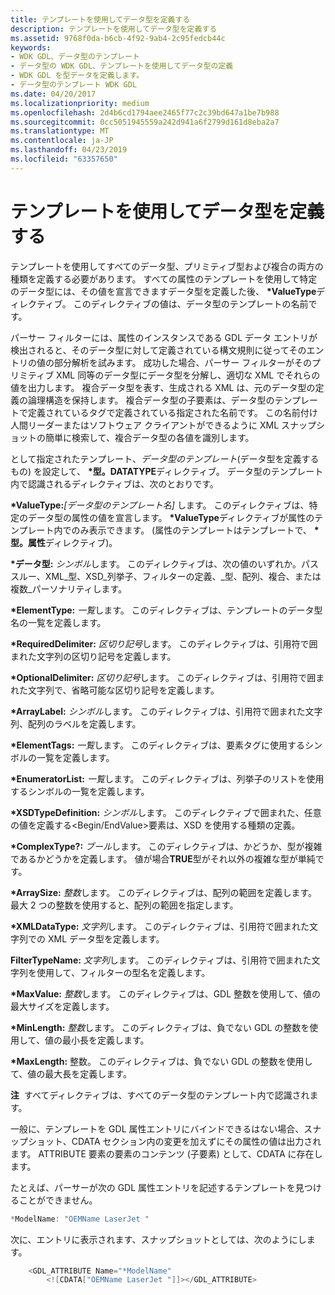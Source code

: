 ```yaml
---
title: テンプレートを使用してデータ型を定義する
description: テンプレートを使用してデータ型を定義する
ms.assetid: 9768f0da-b6cb-4f92-9ab4-2c95fedcb44c
keywords:
- WDK GDL、データ型のテンプレート
- データ型の WDK GDL、テンプレートを使用してデータ型の定義
- WDK GDL を型データを定義します。
- データ型のテンプレート WDK GDL
ms.date: 04/20/2017
ms.localizationpriority: medium
ms.openlocfilehash: 2d4b6cd1794aee2465f77c2c39bd647a1be7b988
ms.sourcegitcommit: 0cc5051945559a242d941a6f2799d161d8eba2a7
ms.translationtype: MT
ms.contentlocale: ja-JP
ms.lasthandoff: 04/23/2019
ms.locfileid: "63357650"
---
```

#  <a name="defining-data-types-by-using-templates"></a>テンプレートを使用してデータ型を定義する


テンプレートを使用してすべてのデータ型、プリミティブ型および複合の両方の種類を定義する必要があります。 すべての属性のテンプレートを使用して特定のデータ型には、その値を宣言できますデータ型を定義した後、  **\*ValueType**ディレクティブ。 このディレクティブの値は、データ型のテンプレートの名前です。

パーサー フィルターには、属性のインスタンスである GDL データ エントリが検出されると、そのデータ型に対して定義されている構文規則に従ってそのエントリの値の部分解析を試みます。 成功した場合、パーサー フィルターがそのプリミティブ XML 同等のデータ型にデータ型を分解し、適切な XML でそれらの値を出力します。 複合データ型を表す、生成される XML は、元のデータ型の定義の論理構造を保持します。 複合データ型の子要素は、データ型のテンプレートで定義されているタグで定義されている指定された名前です。 この名前付け人間リーダーまたはソフトウェア クライアントができるように XML スナップショットの簡単に検索して、複合データ型の各値を識別します。

として指定されたテンプレート、*データ型のテンプレート*(データ型を定義するもの) を設定して、 **\*型。DATATYPE**ディレクティブ。 データ型のテンプレート内で認識されるディレクティブは、次のとおりです。

**\*ValueType:***\[データ型のテンプレート名\]* します。 このディレクティブは、特定のデータ型の属性の値を宣言します。  **\*ValueType**ディレクティブが属性のテンプレート内でのみ表示できます。 (属性のテンプレートはテンプレートで、 **\*型。属性**ディレクティブ)。

**\*データ型:** *シンボル*します。 このディレクティブは、次の値のいずれか。パススルー、XML\_型、XSD\_列挙子、フィルターの定義、\_型、配列、複合、または複数\_パーソナリティします。

**\*ElementType:** *一覧*します。 このディレクティブは、テンプレートのデータ型名の一覧を定義します。

**\*RequiredDelimiter:** *区切り記号*します。 このディレクティブは、引用符で囲まれた文字列の区切り記号を定義します。

**\*OptionalDelimiter:** *区切り記号*します。 このディレクティブは、引用符で囲まれた文字列で、省略可能な区切り記号を定義します。

**\*ArrayLabel:** *シンボル*します。 このディレクティブは、引用符で囲まれた文字列、配列のラベルを定義します。

**\*ElementTags:** *一覧*します。 このディレクティブは、要素タグに使用するシンボルの一覧を定義します。

**\*EnumeratorList:** *一覧*します。 このディレクティブは、列挙子のリストを使用するシンボルの一覧を定義します。

**\*XSDTypeDefinition:** *シンボル*します。 このディレクティブで囲まれた、任意の値を定義する&lt;Begin/EndValue&gt;要素は、XSD を使用する種類の定義。

**\*ComplexType?:** *ブール*します。 このディレクティブは、かどうか、型が複雑であるかどうかを定義します。 値が場合**TRUE**型がそれ以外の複雑な型が単純です。

**\*ArraySize:** *整数*します。 このディレクティブは、配列の範囲を定義します。 最大 2 つの整数を使用すると、配列の範囲を指定します。

**\*XMLDataType:** *文字列*します。 このディレクティブは、引用符で囲まれた文字列での XML データ型を定義します。

**FilterTypeName:** *文字列*します。 このディレクティブは、引用符で囲まれた文字列を使用して、フィルターの型名を定義します。

**\*MaxValue:** *整数*します。 このディレクティブは、GDL 整数を使用して、値の最大サイズを定義します。

**\*MinLength:** *整数*します。 このディレクティブは、負でない GDL の整数を使用して、値の最小長を定義します。

**\*MaxLength:** 整数。 このディレクティブは、負でない GDL の整数を使用して、値の最大長を定義します。

**注**  すべてディレクティブは、すべてのデータ型のテンプレート内で認識されます。

 

一般に、テンプレートを GDL 属性エントリにバインドできるはない場合、スナップショット、CDATA セクション内の変更を加えずにその属性の値は出力されます。 ATTRIBUTE 要素の要素のコンテンツ (子要素) として、CDATA に存在します。

たとえば、パーサーが次の GDL 属性エントリを記述するテンプレートを見つけることができません。

```cpp
*ModelName: "OEMName LaserJet "
```

次に、エントリに表示されます、スナップショットとしては、次のようにします。

```cpp
    <GDL_ATTRIBUTE Name="*ModelName" 
        <![CDATA["OEMName LaserJet "]]></GDL_ATTRIBUTE>
```

 

 




